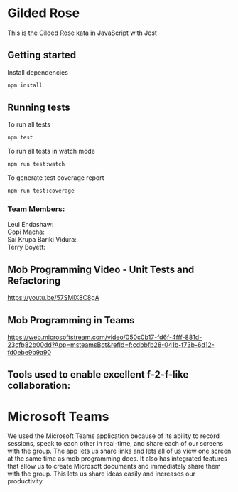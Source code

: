 # Gilded Rose

This is the Gilded Rose kata in JavaScript with Jest

## Getting started

Install dependencies

```sh
npm install
```

## Running tests

To run all tests

```sh
npm test
```

To run all tests in watch mode

```sh
npm run test:watch
```

To generate test coverage report

```sh
npm run test:coverage
```
### Team Members:             
Leul Endashaw:                 
Gopi Macha:                   
Sai Krupa Bariki Vidura:        
Terry Boyett:                   

 ## Mob Programming Video - Unit Tests and Refactoring
 https://youtu.be/57SMlX8C8gA

 ## Mob Programming in Teams
 https://web.microsoftstream.com/video/050c0b17-fd6f-4fff-881d-23cfb82b00dd?App=msteamsBot&refId=f:cdbbfb28-041b-f73b-6d12-fd0ebe9b9a90

## Tools used to enable excellent f-2-f-like collaboration:
# Microsoft Teams
We used the Microsoft Teams application because of its ability to record sessions, speak to each other in real-time, and share each of our screens with the group. The app lets us share links and lets all of us view one screen at the same time as mob programming does. It also has integrated features that allow us to create Microsoft documents and immediately share them with the group. This lets us share ideas easily and increases our productivity. 
